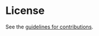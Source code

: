# License

See the
[guidelines for contributions](https://github.com/timchown/rfc8504-bis/blob/main/CONTRIBUTING.md).
